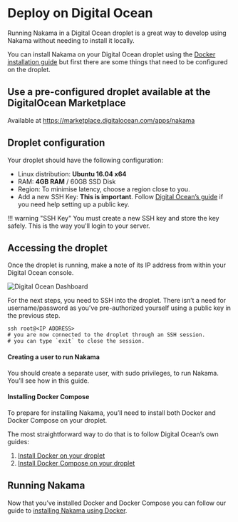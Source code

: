 [deployment-digital-ocean]: images/deployment-digital-ocean.png "Digital Ocean Dashboard"

# Deploy on Digital Ocean

Running Nakama in a Digital Ocean droplet is a great way to develop using Nakama without needing to install it locally.

You can install Nakama on your Digital Ocean droplet using the [Docker installation guide](install-docker-quickstart.md) but first there are some things that need to be configured on the droplet.

## Use a pre-configured droplet available at the DigitalOcean Marketplace
Available at https://marketplace.digitalocean.com/apps/nakama

## Droplet configuration

Your droplet should have the following configuration:

- Linux distribution: **Ubuntu 16.04 x64**
- RAM: **4GB RAM** / 60GB SSD Disk
- Region: To minimise latency, choose a region close to you.
- Add a new SSH Key: **This is important**. Follow [Digital Ocean’s guide](https://www.digitalocean.com/community/tutorials/how-to-use-ssh-keys-with-digitalocean-droplets) if you need help setting up a public key.

!!! warning "SSH Key"
    You must create a new SSH key and store the key safely. This is the way you'll login to your server.

## Accessing the droplet

Once the droplet is running, make a note of its IP address from within your Digital Ocean console.

![Digital Ocean Dashboard][deployment-digital-ocean]

For the next steps, you need to SSH into the droplet. There isn’t a need for username/password as you’ve pre-authorized yourself using a public key in the previous step.

```shell tab="Shell"
ssh root@<IP ADDRESS>
# you are now connected to the droplet through an SSH session.
# you can type `exit` to close the session.
```

#### Creating a user to run Nakama
You should create a separate user, with sudo privileges, to run Nakama. You’ll see how in this guide.

#### Installing Docker Compose
To prepare for installing Nakama, you’ll need to install both Docker and Docker Compose on your droplet.

The most straightforward way to do that is to follow Digital Ocean’s own guides:

1. [Install Docker on your droplet](https://www.digitalocean.com/community/tutorials/how-to-install-and-use-docker-on-ubuntu-16-04)
2. [Install Docker Compose on your droplet](https://www.digitalocean.com/community/tutorials/how-to-install-docker-compose-on-ubuntu-16-04)

## Running Nakama

Now that you’ve installed Docker and Docker Compose you can follow our guide to [installing Nakama using Docker](install-docker-quickstart.md).

